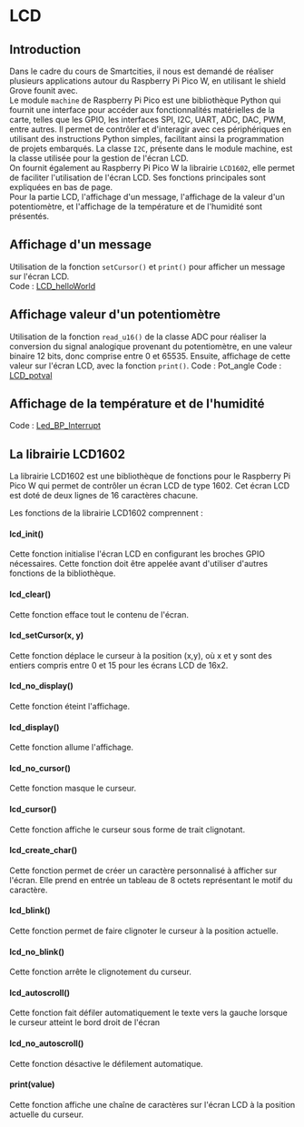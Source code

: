 # LCD
## Introduction
Dans le cadre du cours de Smartcities, il nous est demandé de réaliser plusieurs applications autour du Raspberry Pi Pico W, en utilisant le shield Grove founit avec.<BR>
Le module `machine` de Raspberry Pi Pico est une bibliothèque Python qui fournit une interface pour accéder aux fonctionnalités matérielles de la carte, telles que les GPIO, les interfaces SPI, I2C, UART, ADC, DAC, PWM, entre autres. Il permet de contrôler et d'interagir avec ces périphériques en utilisant des instructions Python simples, facilitant ainsi la programmation de projets embarqués. La classe `I2C`, présente dans le module machine, est la classe utilisée pour la gestion de l'écran LCD. <BR> On fournit également au Raspberry Pi Pico W la librairie `LCD1602`, elle permet de faciliter l'utilisation de l'écran LCD. Ses fonctions principales sont expliquées en bas de page.<BR>
Pour la partie LCD, l'affichage d'un message, l'affichage de la valeur d'un potentiomètre, et l'affichage de la température et de l'humidité sont présentés.
## Affichage d'un message
Utilisation de la fonction `setCursor()` et `print()` pour afficher un message sur l'écran LCD.<br>
Code : [LCD_helloWorld](https://github.com/hepl-leclercq/smartcities/blob/8db6a8eeb2eee78df4381d38e745222d14f9b319/LCD/LCD_HelloWorld.py)

## Affichage valeur d'un potentiomètre
Utilisation de la fonction `read_u16()` de la classe ADC  pour réaliser la conversion du signal analogique provenant du potentiomètre, en une valeur binaire 12 bits, donc comprise entre 0 et 65535. Ensuite, affichage de cette valeur sur l'écran LCD, avec la fonction `print()`.
Code : Pot_angle
Code : [LCD_potval]()

 
## Affichage de la température et de l'humidité

Code : [Led_BP_Interrupt](https://github.com/hepl-leclercq/smartcities/blob/0b574c7c24d3611e5b671a340976c71a10b51375/GPIO/Led_BP_Interrupt.py)


## La librairie LCD1602
La librairie LCD1602 est une bibliothèque de fonctions pour le Raspberry Pi Pico W qui permet de contrôler un écran LCD de type 1602. Cet écran LCD est doté de deux lignes de 16 caractères chacune.

Les fonctions de la librairie LCD1602 comprennent :

#### lcd_init() 
 Cette fonction initialise l'écran LCD en configurant les broches GPIO nécessaires. Cette fonction doit être appelée avant d'utiliser d'autres fonctions de la bibliothèque.

#### lcd_clear() 
Cette fonction efface tout le contenu de l'écran.

#### lcd_setCursor(x, y)
Cette fonction déplace le curseur à la position (x,y), où x et y sont des entiers compris entre 0 et 15 pour les écrans LCD de 16x2.

#### lcd_no_display() 
Cette fonction éteint l'affichage.

#### lcd_display() 
Cette fonction allume l'affichage.

#### lcd_no_cursor() 
Cette fonction masque le curseur.

#### lcd_cursor()
Cette fonction affiche le curseur sous forme de trait clignotant.

#### lcd_create_char()
Cette fonction permet de créer un caractère personnalisé à afficher sur l'écran. Elle prend en entrée un tableau de 8 octets représentant le motif du caractère.

#### lcd_blink()
Cette fonction permet de faire clignoter le curseur à la position actuelle.

#### lcd_no_blink()
Cette fonction arrête le clignotement du curseur.

#### lcd_autoscroll()
Cette fonction fait défiler automatiquement le texte vers la gauche lorsque le curseur atteint le bord droit de l'écran

#### lcd_no_autoscroll()
Cette fonction désactive le défilement automatique.

#### print(value)
Cette fonction affiche une chaîne de caractères sur l'écran LCD à la position actuelle du curseur.

 
